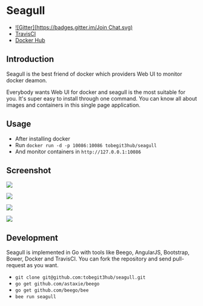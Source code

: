
# Seagull

* [![Gitter](https://badges.gitter.im/Join Chat.svg)](https://gitter.im/tobegit3hub/seagull?utm_source=badge&utm_medium=badge&utm_campaign=pr-badge&utm_content=badge)
* [TravisCI]()
* [Docker Hub](https://registry.hub.docker.com/u/tobegit3hub/seagull/)

## Introduction

Seagull is the best friend of docker which providers Web UI to monitor docker deamon.

Everybody wants Web UI for docker and seagull is the most suitable for you. It's super easy to install through one command. You can know all about images and containers in this single page application.

## Usage

* After installing docker
* Run `docker run -d -p 10086:10086 tobegit3hub/seagull`
* And monitor containers in `http://127.0.0.1:10086`

## Screenshot

![](https://raw.github.com/tobegit3hub/seagull/master/screenshot.png)

![](https://raw.github.com/tobegit3hub/seagull/master/static/img/containers-page.png)

![](https://raw.github.com/tobegit3hub/seagull/master/static/img/images-page.png)

![](https://raw.github.com/tobegit3hub/seagull/master/static/img/configuration-page.png)

## Development

Seagull is implemented in Go with tools like Beego, AngularJS, Bootstrap, Bower, Docker and TravisCI. You can fork the repository and send pull-request as you want.

* `git clone git@github.com:tobegit3hub/seagull.git`
* `go get github.com/astaxie/beego`
* `go get github.com/beego/bee`
* `bee run seagull`

